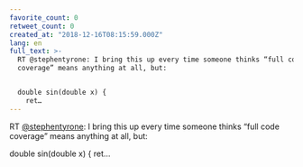 ```yaml
---
favorite_count: 0
retweet_count: 0
created_at: "2018-12-16T08:15:59.000Z"
lang: en
full_text: >-
  RT @stephentyrone: I bring this up every time someone thinks “full code
  coverage” means anything at all, but:


  double sin(double x) {
    ret…
---
```


RT [@stephentyrone](https://twitter.com/stephentyrone): I bring this up every
time someone thinks “full code coverage” means anything at all, but:

double sin(double x) { ret…
